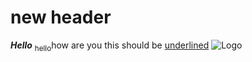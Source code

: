 # new header
***Hello***
<sub>hello</sub>how are you this should be <ins>underlined</ins>
![Logo](https://cdn.discordapp.com/attachments/651363519479939075/1307571078952128594/benefites-of-pinapple-alt1-1440x810.png?ex=673ac9f6&is=67397876&hm=cffb6cb2ffd0f68289d35b04e85840d137749b78046e8f9705a5181482d5d2e3&)